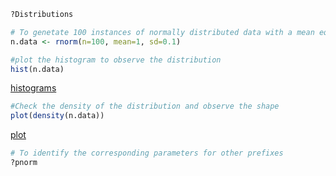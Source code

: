 

```R
?Distributions
```


```R
# To genetate 100 instances of normally distributed data with a mean equal to 1 and standard deviation equal to 0.1, use the following command.
n.data <- rnorm(n=100, mean=1, sd=0.1)
```


```R
#plot the histogram to observe the distribution 
hist(n.data)
```


[histograms](https://github.com/xiaowei3223/Bioinformatics-R/blob/master/1.5.1.png)



```R
#Check the density of the distribution and observe the shape 
plot(density(n.data))
```


[plot](https://github.com/xiaowei3223/Bioinformatics-R/blob/master/1.5.2.png)



```R
# To identify the corresponding parameters for other prefixes
?pnorm
```
